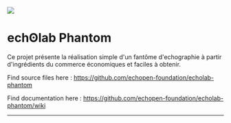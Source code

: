 
![](/echopen-foundation/echolab-phantom/blob/main/docs/img/echopen_foundation_draft.png)

# echʘlab Phantom

Ce projet présente la réalisation simple d'un fantôme d'echographie à partir d'ingrédients du commerce économiques et faciles à obtenir.

Find source files here : https://github.com/echopen-foundation/echolab-phantom

Find documentation here : https://github.com/echopen-foundation/echolab-phantom/wiki

---
